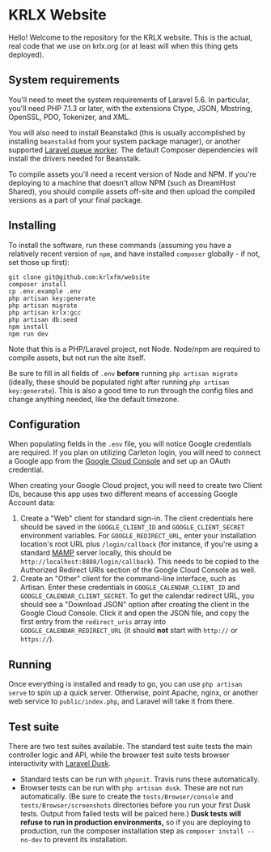 # KRLX Website

Hello! Welcome to the repository for the KRLX website.
This is the actual, real code that we use on krlx.org (or at least will when this thing gets deployed).

## System requirements

You'll need to meet the system requirements of Laravel 5.6.
In particular, you'll need PHP 7.1.3 or later, with the extensions Ctype, JSON, Mbstring, OpenSSL, PDO, Tokenizer, and XML.

You will also need to install Beanstalkd (this is usually accomplished by installing `beanstalkd` from your system package manager), or another supported [Laravel queue worker](https://laravel.com/docs/5.6/queues).
The default Composer dependencies will install the drivers needed for Beanstalk.

To compile assets you'll need a recent version of Node and NPM.
If you're deploying to a machine that doesn't allow NPM (such as DreamHost Shared), you should compile assets off-site and then upload the compiled versions as a part of your final package.

## Installing

To install the software, run these commands (assuming you have a relatively recent version of `npm`, and have installed `composer` globally - if not, set those up first):

```
git clone git@github.com:krlxfm/website
composer install
cp .env.example .env
php artisan key:generate
php artisan migrate
php artisan krlx:gcc
php artisan db:seed
npm install
npm run dev
```

Note that this is a PHP/Laravel project, not Node.
Node/npm are required to compile assets, but not run the site itself.

Be sure to fill in all fields of `.env` **before** running `php artisan migrate` (ideally, these should be populated right after running `php artisan key:generate`).
This is also a good time to run through the config files and change anything needed, like the default timezone.

## Configuration

When populating fields in the `.env` file, you will notice Google credentials are required.
If you plan on utilizing Carleton login, you will need to connect a Google app from the [Google Cloud Console](console.developers.google.com) and set up an OAuth credential.

When creating your Google Cloud project, you will need to create two Client IDs, because this app uses two different means of accessing Google Account data:

1. Create a "Web" client for standard sign-in.
   The client credentials here should be saved in the `GOOGLE_CLIENT_ID` and `GOOGLE_CLIENT_SECRET` environment variables.
   For `GOOGLE_REDIRECT_URL`, enter your installation location's root URL plus `/login/callback` (for instance, if you're using a standard [MAMP](https://mamp.info) server locally, this should be `http://localhost:8888/login/callback`).
   This needs to be copied to the Authorized Redirect URIs section of the Google Cloud Console as well.
2. Create an "Other" client for the command-line interface, such as Artisan.
   Enter these credentials in `GOOGLE_CALENDAR_CLIENT_ID` and `GOOGLE_CALENDAR_CLIENT_SECRET`.
   To get the calendar redirect URL, you should see a "Download JSON" option after creating the client in the Google Cloud Console.
   Click it and open the JSON file, and copy the first entry from the `redirect_uris` array into `GOOGLE_CALENDAR_REDIRECT_URL` (it should **not** start with `http://` or `https://`).

## Running

Once everything is installed and ready to go, you can use `php artisan serve` to spin up a quick server.
Otherwise, point Apache, nginx, or another web service to `public/index.php`, and Laravel will take it from there.

## Test suite

There are two test suites available.
The standard test suite tests the main controller logic and API, while the browser test suite tests browser interactivity with [Laravel Dusk](https://github.com/laravel/dusk).

- Standard tests can be run with `phpunit`. Travis runs these automatically.
- Browser tests can be run with `php artisan dusk`. These are not run automatically.
  (Be sure to create the `tests/Browser/console` and `tests/Browser/screenshots` directories before you run your first Dusk tests.
  Output from failed tests will be palced here.)
  **Dusk tests will refuse to run in production environments,** so if you are deploying to production, run the composer installation step as `composer install --no-dev` to prevent its installation.
